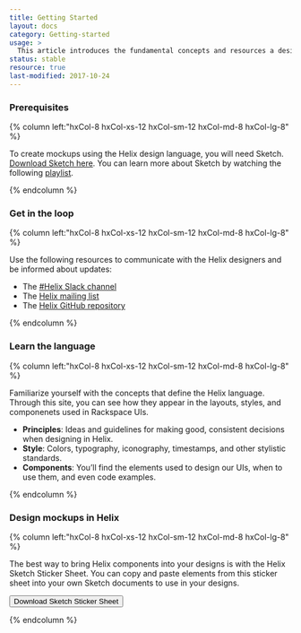 ```yaml
---
title: Getting Started
layout: docs
category: Getting-started
usage: >
  This article introduces the fundamental concepts and resources a designer can expect to find on the Helix website, as well as the best channels for contacting and collaborating with the Helix team.
status: stable
resource: true
last-modified: 2017-10-24
---
```



### Prerequisites

<div class="hxRow large">

{% column left:"hxCol-8 hxCol-xs-12 hxCol-sm-12 hxCol-md-8 hxCol-lg-8" %}

To create mockups using the Helix design language, you will need Sketch. [Download Sketch here](http://www.sketchapp.com). You can learn more about Sketch by watching the following [playlist](https://www.youtube.com/watch?v=cEplnCnZuDM&list=PLWlUJU11tp4fEXI8deWhBQAHDv9R23WHB).

{% endcolumn %}

</div>


### Get in the loop

<div class="hxRow large">

{% column left:"hxCol-8 hxCol-xs-12 hxCol-sm-12 hxCol-md-8 hxCol-lg-8" %}

Use the following resources to communicate with the Helix designers and be informed about updates:

- The [#Helix Slack channel](https://rackspace.slack.com/messages/#helix)
- The [Helix mailing list](mailto:helix@rackspace.com)
- The [Helix GitHub repository](https://github.com/rackerlabs/design-system)

{% endcolumn %}

</div>

### Learn the language

<div class="hxRow large">

{% column left:"hxCol-8 hxCol-xs-12 hxCol-sm-12 hxCol-md-8 hxCol-lg-8" %}

Familiarize yourself with the concepts that define the Helix language. Through this site, you can see how they appear in the layouts, styles, and componenets used in Rackspace UIs. 

- **Principles**: Ideas and guidelines for making good, consistent decisions when designing in Helix.
- **Style**: Colors, typography, iconography, timestamps, and other stylistic standards.
- **Components**: You’ll find the elements used to design our UIs, when to use them, and even code examples.

{% endcolumn %}

</div>

### Design mockups in Helix

<div class="hxRow">

{% column left:"hxCol-8 hxCol-xs-12 hxCol-sm-12 hxCol-md-8 hxCol-lg-8" %}

The best way to bring Helix components into your designs is with the Helix Sketch Sticker Sheet. You can copy and paste elements from this sticker sheet into your own Sketch documents to use in your designs.

<button class="hxBtn">Download Sketch Sticker Sheet</button>

{% endcolumn %}

</div>

